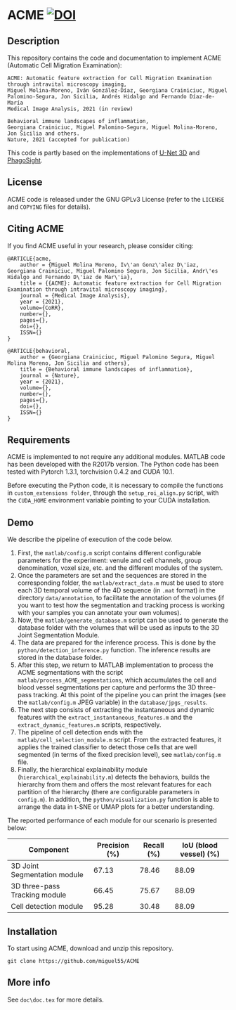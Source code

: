 # ACME <a href="https://zenodo.org/badge/latestdoi/423791730"><img src="https://zenodo.org/badge/423791730.svg" alt="DOI"></a>



## Description
This repository contains the code and documentation to implement ACME (Automatic Cell Migration Examination):

```
ACME: Automatic feature extraction for Cell Migration Examination through intravital microscopy imaging,
Miguel Molina-Moreno, Iván González-Díaz, Georgiana Crainiciuc, Miguel Palomino-Segura, Jon Sicilia, Andrés Hidalgo and Fernando Díaz-de-María
Medical Image Analysis, 2021 (in review)
```

```
Behavioral immune landscapes of inflammation,
Georgiana Crainiciuc, Miguel Palomino-Segura, Miguel Molina-Moreno, Jon Sicilia and others.
Nature, 2021 (accepted for publication)
```

This code is partly based on the implementations of [U-Net 3D](https://github.com/MIC-DKFZ/medicaldetectiontoolkit) and [PhagoSight](https://github.com/phagosight/phagosight).

## License

ACME code is released under the GNU GPLv3 License (refer to the `LICENSE` and `COPYING` files for details).

## Citing ACME

If you find ACME useful in your research, please consider citing:

	@ARTICLE{acme,
		author = {Miguel Molina Moreno, Iv\'an Gonz\'alez D\'iaz, Georgiana Crainiciuc, Miguel Palomino Segura, Jon Sicilia, Andr\'es Hidalgo and Fernando D\'iaz de Mar\'ia},
		title = {{ACME}: Automatic feature extraction for Cell Migration Examination through intravital microscopy imaging},
		journal = {Medical Image Analysis},
		year = {2021},
		volume={CoRR},
		number={},
		pages={},
		doi={},
		ISSN={}
	}
  
  	@ARTICLE{behavioral,
		author = {Georgiana Crainiciuc, Miguel Palomino Segura, Miguel Molina Moreno, Jon Sicilia and others},
		title = {Behavioral immune landscapes of inflammation},
		journal = {Nature},
		year = {2021},
		volume={},
		number={},
		pages={},
		doi={},
		ISSN={}
	}
  

## Requirements

ACME is implemented to not require any additional modules. MATLAB code has been developed with the R2017b version. The Python code has been tested with Pytorch 1.3.1, torchvision 0.4.2 and CUDA 10.1.

Before executing the Python code, it is necessary to compile the functions in `custom_extensions folder`, through the `setup_roi_align.py` script, with the `CUDA_HOME` environment variable pointing to your CUDA installation. 

## Demo

We describe the pipeline of execution of the code below. 

1. First, the `matlab/config.m` script contains different configurable parameters for the experiment: venule and cell channels, group denomination, voxel size, etc. and the different modules of the system.  
2. Once the parameters are set and the sequences are stored in the corresponding folder, the `matlab/extract_data.m` must be used to store each 3D temporal volume of the 4D sequence (in `.mat` format) in the directory `data/annotation`, to facilitate the annotation of the volumes (if you want to test how the segmentation and tracking process is working with your samples you can annotate your own volumes).
3. Now, the `matlab/generate_database.m` script can be used to generate the database folder with the volumes that will be used as inputs to the 3D Joint Segmentation Module.
4. The data are prepared for the inference process. This is done by the `python/detection_inference.py` function. The inference results are stored in the database folder.
5. After this step, we return to MATLAB implementation to process the ACME segmentations with the script `matlab/process_ACME_segmentations`, which accumulates the cell and blood vessel segmentations per capture and performs the 3D three-pass tracking. At this point of the pipeline you can print the images (see the `matlab/config.m` JPEG variable) in the `database/jpgs_results`.
6. The next step consists of extracting the instantaneous and dynamic features with the `extract_instantaneous_features.m` and the `extract_dynamic_features.m` scripts, respectively.
7. The pipeline of cell detection ends with the `matlab/cell_selection_module.m` script. From the extracted features, it applies the trained classifier to detect those cells that are well segmented (in terms of the fixed precision level), see `matlab/config.m` file.
8. Finally, the hierarchical explainability module (`hierarchical_explainability.m`) detects the behaviors, builds the hierarchy from them and offers the most relevant features for each partition of the hierarchy (there are configurable parameters in `config.m`). In addition, the `python/visualization.py` function is able to arrange the data in t-SNE or UMAP plots for a better understanding.

The reported performance of each module for our scenario is presented below:

| Component                     |   Precision (%)  |     Recall (%)  |    IoU (blood vessel) (%)  | 
|-------------------------------|------------------|-----------------|----------------------------|
| 3D Joint Segmentation module  |       67.13      |       78.46     |            88.09           |
| 3D three-pass Tracking module |       66.45      |       75.67     |            88.09           |
| Cell detection module         |       95.28      |       30.48     |            88.09           |


## Installation

To start using ACME, download and unzip this repository.
```
git clone https://github.com/miguel55/ACME
```

## More info

See `doc\doc.tex` for more details.
